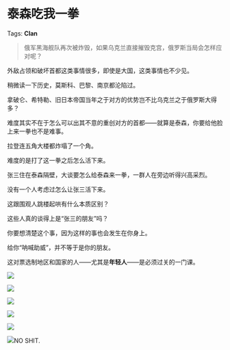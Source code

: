 # 泰森吃我一拳

Tags: **Clan**

> 俄军黑海舰队再次被炸毁，如果乌克兰直接摧毁克宫，俄罗斯当局会怎样应对呢？



外敌占领和破坏首都这类事情很多，即使是大国，这类事情也不少见。

稍微读一下历史，莫斯科、巴黎、南京都沦陷过。

拿破仑、希特勒、旧日本帝国当年之于对方的优势岂不比乌克兰之于俄罗斯大得多？

难度其实不在于怎么可以出其不意的重创对方的首都——就算是泰森，你要给他脸上来一拳也不是难事。

拉登连五角大楼都炸塌了一个角。

难度的是打了这一拳之后怎么活下来。

张三住在泰森隔壁，大谈要怎么给泰森来一拳，一群人在旁边听得兴高采烈。

没有一个人考虑过怎么让张三活下来。

这跟围观人跳楼起哄有什么本质区别？

  


这些人真的谈得上是“张三的朋友”吗？

  


你要想清楚这个事，因为这样的事也会发生在你身上。

给你“呐喊助威”，并不等于是你的朋友。

这对票选制地区和国家的人——尤其是**年轻人**——是必须过关的一门课。

![](https://picx.zhimg.com/50/v2-2c1e4438661964a7b99eb92296670040_720w.jpg?source=2c26e567)  


![](https://pic1.zhimg.com/50/v2-15bb6bc2eea0612294c2c69f13a5bd8b_720w.jpg?source=2c26e567)  


![](https://picx.zhimg.com/50/v2-b6717cedbe4b00bdcb72d4952f032fe9_720w.jpg?source=2c26e567)  


![](https://pic1.zhimg.com/50/v2-b6fdf29222b599591c413f459ee939a4_720w.jpg?source=2c26e567)  


![](https://picx.zhimg.com/50/v2-a6987c551153e39311fe71ff70db4781_720w.jpg?source=2c26e567)  


![](https://picx.zhimg.com/50/v2-736509a9bca6bad8b7507d34690a545a_720w.jpg?source=2c26e567)NO SHIT.



